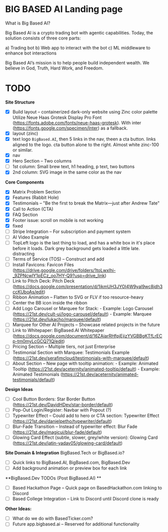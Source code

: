 # BIG BASED AI Landing page

What is Big Based AI?

Big Based AI is a crypto trading bot with agentic capabilities.
Today, the solution consists of three core parts:

a) Trading bot
b) Web app to interact with the bot
c) ML middleware to enhance bot interactions

Big Based AI’s mission is to help people build independent wealth.
We believe in God, Truth, Hard Work, and Freedom.

# TODO

**Site Structure**
- [x] Build layout – containerized dark-only website using Zinc color palette
Utilize Neue Haas Grotesk Display Pro Font (https://fonts.adobe.com/fonts/neue-haas-grotesk). With inter (https://fonts.google.com/specimen/Inter) as a fallback.
- [x] layout (zinc)
- [x] text logo `BigBased.AI`, then 5 links in the nav, theen a cta button. links aligned to the logo. cta button alone to the right. Almost white zinc-100 or similar.
- [x] nav
- [x] Hero Section – Two columns
- [ ] 1st column: Small brew text, h1 heading, p text, two buttons
- [x] 2nd column: SVG image in the same color as the nav

**Core Components**
- [x] Matrix Problem Section
- [x] Features (Rabbit Hole)
- [x] Testimonials – "Be the first to break the Matrix—just after Andrew Tate"
- [x] Call to Action (CTA)
- [x] FAQ Section
- [x] Footer
issue: scroll on mobile is not working
- [x] fixed
- [ ] Stripe Integration – For subscription and payment system
- [ ] AI Video Example
- [ ] TopLeft logo is the last thing to load, and has a white box in it's place before it loads. Dark grey background gets loaded a little late. distracting
- [ ] Terms of Service (TOS) – Construct and add
- [ ] Install Favicons: Favicon Files (https://drive.google.com/drive/folders/1toLwxlhi-_9ZPNcwlY1pECz_oo7HY-Q9?usp=drive_link)
- [ ] Link to Pitch Deck: Pitch Deck (https://docs.google.com/presentation/d/1ikmUH3JYOl4W9yal9wc8jdh3ccKUboAs/edit)
- [ ] Ribbon Animation – Flatten to SVG or FLV if too resource-heavy
- [ ] Center the BB icon inside the ribbon
- [ ] Add Logo Carousel or Marquee for Stack:
       - Example: Logo Carousel (https://21st.dev/cult-ui/logo-carousel/default)
       - Example: Marquee (https://21st.dev/lukacho/marquee/default)
- [ ] Marquee for Other AI Projects – Showcase related projects in the future
- [ ] Link to Whitepaper: BigBased.AI Whitepaper (https://docs.google.com/document/d/16ZAiarRHfpjEjizYVGBBgKTfLrECp-tm0myLcGCQ71Q/edit)
- [ ] Pricing Section – Multiple tiers, not just Enterprise
- [ ] Testimonial Section with Marquee: Testimonials Example (https://21st.dev/serafimcloud/testimonials-with-marquee/default)
- [ ] About Section – New page with tooltip animation:
      - Example: Animated Tooltip (https://21st.dev/aceternity/animated-tooltip/default)
      - Example: Animated Testimonials (https://21st.dev/aceternity/animated-testimonials/default)

**Design Ideas** 
- [ ] Cool Button Borders: Star Border Button (https://21st.dev/DavidHDev/star-border/default)
- [ ] Pop-Out Login/Register: Navbar with Popout (?)
- [ ] Typewriter Effect – Could add to hero or CTA section: Typewriter Effect (https://21st.dev/danielpetho/typewriter/default)
- [ ] Blur-Fade Transition – Instead of typewriter effect: Blur Fade (https://21st.dev/magicui/blur-fade/default)
- [ ] Glowing Card Effect (subtle, slower, grey/white version): Glowing Card (https://21st.dev/jatin-yadav05/glowing-card/default)

**Site Domain & Integration**
BigBased.Tech or BigBased.io?
- [ ] Quick links to BigBased.AI, BigBased.com, BigBased.Dev
- [ ] Add background animation or preview box for each link

**BigBased.Dev TODOs (Post BigBased.AI)  **
- [ ] Based Hackathon Page – Quick page on BasedHackathon.com linking to Discord
- [ ] Based College Integration – Link to Discord until Discord clone is ready

**Other Ideas:**
- [ ] What do we do with BasedTicker.com?
- [ ] Future app.bigbased.ai – Reserved for additional functionality
